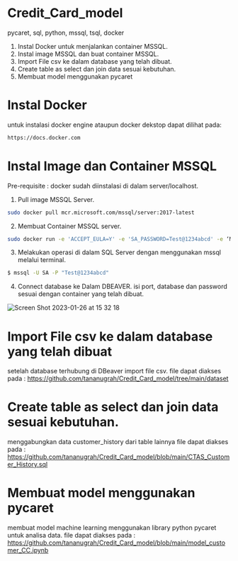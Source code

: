 # Credit_Card_model
pycaret, sql, python, mssql, tsql, docker

1. Instal Docker untuk menjalankan container MSSQL.
2. Instal image MSSQL dan buat container MSSQL.
3. Import File csv ke dalam database yang telah dibuat.
4. Create table as select dan join data sesuai kebutuhan.
5. Membuat model menggunakan pycaret

# Instal Docker

untuk instalasi docker engine ataupun docker dekstop dapat dilihat pada:

```bash
https://docs.docker.com
```

# Instal Image dan Container MSSQL

Pre-requisite : docker sudah diinstalasi di dalam server/localhost.

1. Pull image MSSQL Server.

```bash
sudo docker pull mcr.microsoft.com/mssql/server:2017-latest
```

2. Membuat Container MSSQL server.

```bash
sudo docker run -e 'ACCEPT_EULA=Y' -e 'SA_PASSWORD=Test@1234abcd' -e ‘MSSQL_PID=Express’ -p '1401:1433' --name sqltest -d mcr.microsoft.com/mssql/server:2017-latest
```
3. Melakukan operasi di dalam SQL Server dengan menggunakan mssql melalui terminal.

```bash
$ mssql -U SA -P "Test@1234abcd"
```
4. Connect database ke Dalam DBEAVER.
isi port, database dan password sesuai dengan container yang telah dibuat.

![Screen Shot 2023-01-26 at 15 32 18](https://user-images.githubusercontent.com/22236787/214790729-02284074-a831-4a35-9b12-c5941e266077.png)


# Import File csv ke dalam database yang telah dibuat

setelah database terhubung di DBeaver import file csv. file dapat diakses pada : https://github.com/tananugrah/Credit_Card_model/tree/main/dataset

# Create table as select dan join data sesuai kebutuhan.
menggabungkan data customer_history dari table lainnya 
file dapat diakses pada : https://github.com/tananugrah/Credit_Card_model/blob/main/CTAS_Customer_History.sql

# Membuat model menggunakan pycaret
membuat model machine learning menggunakan library python pycaret untuk analisa data.
file dapat diakses pada : https://github.com/tananugrah/Credit_Card_model/blob/main/model_customer_CC.ipynb




